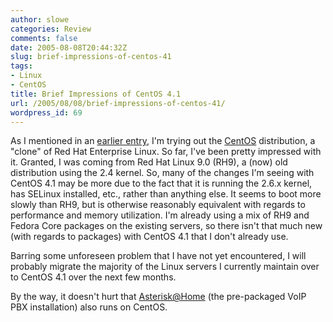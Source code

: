 ```yaml
---
author: slowe
categories: Review
comments: false
date: 2005-08-08T20:44:32Z
slug: brief-impressions-of-centos-41
tags:
- Linux
- CentOS
title: Brief Impressions of CentOS 4.1
url: /2005/08/08/brief-impressions-of-centos-41/
wordpress_id: 69
---
```


As I mentioned in an [earlier entry]({{site.url}}/2005/07/13/trying-a-new-linux-distribution/), I'm trying out the [CentOS](http://www.centos.org/) distribution, a "clone" of Red Hat Enterprise Linux. So far, I've been pretty impressed with it. Granted, I was coming from Red Hat Linux 9.0 (RH9), a (now) old distribution using the 2.4 kernel. So, many of the changes I'm seeing with CentOS 4.1 may be more due to the fact that it is running the 2.6.x kernel, has SELinux installed, etc., rather than anything else. It seems to boot more slowly than RH9, but is otherwise reasonably equivalent with regards to performance and memory utilization. I'm already using a mix of RH9 and Fedora Core packages on the existing servers, so there isn't that much new (with regards to packages) with CentOS 4.1 that I don't already use.

Barring some unforeseen problem that I have not yet encountered, I will probably migrate the majority of the Linux servers I currently maintain over to CentOS 4.1 over the next few months.

By the way, it doesn't hurt that [Asterisk@Home](http://asteriskathome.sourceforge.net/) (the pre-packaged VoIP PBX installation) also runs on CentOS.
